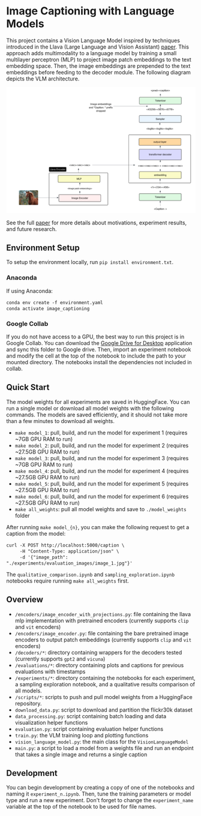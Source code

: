 # Image Captioning with Language Models

This project contains a Vision Language Model inspired by techniques introduced in the Llava (Large Language and Vision Assistant) [paper](https://arxiv.org/pdf/2304.08485). This approach adds multimodality to a language model by training a small multilayer perceptron (MLP) to project image patch embeddings to the text embedding space. Then, the image embeddings are prepended to the text embeddings before feeding to the decoder module. The following diagram depicts the VLM architecture. 

![](architecture.png)

See the full [paper](https://docs.google.com/document/d/14BePoIP4aekijnXcAckVHpLJZSdsy1SYWX0iz9QJk48/edit?usp=sharing) for more details about motivations, experiment results, and future research. 

## Environment Setup

To setup the environment locally, run `pip install environment.txt`.

### Anaconda

If using Anaconda:

```
conda env create -f environment.yaml
conda activate image_captioning
```

### Google Collab

If you do not have access to a GPU, the best way to run this project is in Google Collab. You can download the [Google Drive for Desktop](https://support.google.com/drive/answer/10838124?hl=en) application and sync this folder to Google drive. Then, import an experiment notebook and modify the cell at the top of the notebook to include the path to your mounted directory. The notebooks install the dependencies not included in collab. 

## Quick Start

The model weights for all experiments are saved in HuggingFace. You can run a single model or download all model weights with the following commands. The models are saved efficiently, and it should not take more than a few minutes to download all weights.

- `make model_1`: pull, build, and run the model for experiment 1 (requires ~7GB GPU RAM to run)
- `make model_2`: pull, build, and run the model for experiment 2 (requires ~27.5GB GPU RAM to run)
- `make model_3`: pull, build, and run the model for experiment 3 (requires ~7GB GPU RAM to run)
- `make model_4`: pull, build, and run the model for experiment 4 (requires ~27.5GB GPU RAM to run)
- `make model_5`: pull, build, and run the model for experiment 5 (requires ~27.5GB GPU RAM to run)
- `make model_6`: pull, build, and run the model for experiment 6 (requires ~27.5GB GPU RAM to run)
- `make all_weights`: pull all model weights and save to `./model_weights` folder

After running `make model_{n}`, you can make the following request to get a caption from the model:

```
curl -X POST http://localhost:5000/caption \                    
     -H "Content-Type: application/json" \
     -d '{"image_path": "./experiments/evaluation_images/image_1.jpg"}'
```

The `qualitative_comparison.ipynb` and `sampling_exploration.ipynb` notebooks require running `make all_weights` first.

## Overview

- `/encoders/image_encoder_with_projections.py`: file containing the llava mlp implementation with pretrained encoders (currently supports `clip` and `vit` encoders)
- `/encoders/image_encoder.py`: file containing the bare pretrained image encoders to output patch embeddings (currently supports `clip` and `vit` encoders)
- `/decoders/*`: directory containing wrappers for the decoders tested (currently supports `gpt2` and `vicuna`)
- `/evaluations/*`: directory containing plots and captions for previous evaluations with timestamps
- `/experiments/*`: directory containing the notebooks for each experiment, a sampling exploration notebook, and a qualitative results comparison of all models. 
- `/scripts/*`: scripts to push and pull model weights from a HuggingFace repository.
- `download_data.py`: script to download and partition the flickr30k dataset
- `data_processing.py`: script containing batch loading and data visualization helper functions
- `evaluation.py`: script containing evaluation helper functions
- `train.py`: the VLM training loop and plotting functions
- `vision_language_model.py`: the main class for the `VisionLanguageModel`
- `main.py`: a script to load a model from a weights file and run an endpoint that takes a single image and returns a single caption

## Development

You can begin development by creating a copy of one of the notebooks and naming it `experiment_n.ipynb`. Then, tune the training parameters or model type and run a new experiment. Don't forget to change the `experiment_name` variable at the top of the notebook to be used for file names. 
